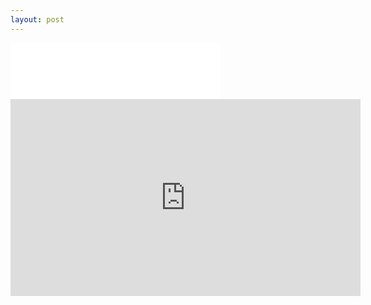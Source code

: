 ```yaml
---
layout: post
---
```


<!--![beeline](images/nav_img/beeline/logo.png)-->
<iframe width="335" height="90" src="images/nav_img/beeline/logo.png" frameborder="0" backgroundcolor="aqua"></iframe>
<iframe width="560" height="315" src="https://www.youtube.com/embed/11xgbRLFP0o?start=18" frameborder="0"  allowfullscreen></iframe>
<!--
    0. logo
    1. panel
    2. features
    3. installation
    4. app view
    -->
